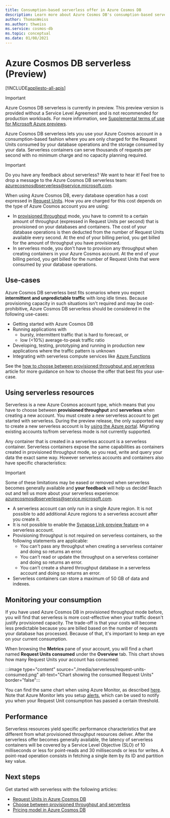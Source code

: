 ```yaml
---
title: Consumption-based serverless offer in Azure Cosmos DB
description: Learn more about Azure Cosmos DB's consumption-based serverless offer.
author: ThomasWeiss
ms.author: thweiss
ms.service: cosmos-db
ms.topic: conceptual
ms.date: 01/08/2021
---
```


# Azure Cosmos DB serverless (Preview)
[!INCLUDE[appliesto-all-apis](includes/appliesto-all-apis.md)]

> [!IMPORTANT]
> Azure Cosmos DB serverless is currently in preview. This preview version is provided without a Service Level Agreement and is not recommended for production workloads. For more information, see [Supplemental terms of use for Microsoft Azure previews](https://azure.microsoft.com/support/legal/preview-supplemental-terms/).

Azure Cosmos DB serverless lets you use your Azure Cosmos account in a consumption-based fashion where you are only charged for the Request Units consumed by your database operations and the storage consumed by your data. Serverless containers can serve thousands of requests per second with no minimum charge and no capacity planning required.

> [!IMPORTANT] 
> Do you have any feedback about serverless? We want to hear it! Feel free to drop a message to the Azure Cosmos DB serverless team: [azurecosmosdbserverless@service.microsoft.com](mailto:azurecosmosdbserverless@service.microsoft.com).

When using Azure Cosmos DB, every database operation has a cost expressed in [Request Units](request-units.md). How you are charged for this cost depends on the type of Azure Cosmos account you are using:

- In [provisioned throughput](set-throughput.md) mode, you have to commit to a certain amount of throughput (expressed in Request Units per second) that is provisioned on your databases and containers. The cost of your database operations is then deducted from the number of Request Units available every second. At the end of your billing period, you get billed for the amount of throughput you have provisioned.
- In serverless mode, you don't have to provision any throughput when creating containers in your Azure Cosmos account. At the end of your billing period, you get billed for the number of Request Units that were consumed by your database operations.

## Use-cases

Azure Cosmos DB serverless best fits scenarios where you expect **intermittent and unpredictable traffic** with long idle times. Because provisioning capacity in such situations isn't required and may be cost-prohibitive, Azure Cosmos DB serverless should be considered in the following use-cases:

- Getting started with Azure Cosmos DB
- Running applications with
    - bursty, intermittent traffic that is hard to forecast, or
    - low (<10%) average-to-peak traffic ratio
- Developing, testing, prototyping and running in production new applications where the traffic pattern is unknown
- Integrating with serverless compute services like [Azure Functions](../azure-functions/functions-overview.md)

See the [how to choose between provisioned throughput and serverless](throughput-serverless.md) article for more guidance on how to choose the offer that best fits your use-case.

## Using serverless resources

Serverless is a new Azure Cosmos account type, which means that you have to choose between **provisioned throughput** and **serverless** when creating a new account. You must create a new serverless account to get started with serverless. During the preview release, the only supported way to create a new serverless account is by [using the Azure portal](create-cosmosdb-resources-portal.md). Migrating existing accounts to/from serverless mode is not currently supported.

Any container that is created in a serverless account is a serverless container. Serverless containers expose the same capabilities as containers created in provisioned throughput mode, so you read, write and query your data the exact same way. However serverless accounts and containers also have specific characteristics:

> [!IMPORTANT]
> Some of these limitations may be eased or removed when serverless becomes generally available and **your feedback** will help us decide! Reach out and tell us more about your serverless experience: [azurecosmosdbserverless@service.microsoft.com](mailto:azurecosmosdbserverless@service.microsoft.com).

- A serverless account can only run in a single Azure region. It is not possible to add additional Azure regions to a serverless account after you create it.
- It is not possible to enable the [Synapse Link preview feature](synapse-link.md) on a serverless account.
- Provisioning throughput is not required on serverless containers, so the following statements are applicable:
    - You can't pass any throughput when creating a serverless container and doing so returns an error.
    - You can't read or update the throughput on a serverless container and doing so returns an error.
    - You can't create a shared throughput database in a serverless account and doing so returns an error.
- Serverless containers can store a maximum of 50 GB of data and indexes.

## Monitoring your consumption

If you have used Azure Cosmos DB in provisioned throughput mode before, you will find that serverless is more cost-effective when your traffic doesn't justify provisioned capacity. The trade-off is that your costs will become less predictable because you are billed based on the number of requests your database has processed. Because of that, it's important to keep an eye on your current consumption.

When browsing the **Metrics** pane of your account, you will find a chart named **Request Units consumed** under the **Overview** tab. This chart shows how many Request Units your account has consumed:

:::image type="content" source="./media/serverless/request-units-consumed.png" alt-text="Chart showing the consumed Request Units" border="false":::

You can find the same chart when using Azure Monitor, as described [here](monitor-request-unit-usage.md). Note that Azure Monitor lets you setup [alerts](../azure-monitor/platform/alerts-metric-overview.md), which can be used to notify you when your Request Unit consumption has passed a certain threshold.

## <a id="performance"></a>Performance

Serverless resources yield specific performance characteristics that are different from what provisioned throughput resources deliver. After the serverless offer becomes generally available, the latency of serverless containers will be covered by a Service Level Objective (SLO) of 10 milliseconds or less for point-reads and 30 milliseconds or less for writes. A point-read operation consists in fetching a single item by its ID and partition key value.

## Next steps

Get started with serverless with the following articles:

- [Request Units in Azure Cosmos DB](request-units.md)
- [Choose between provisioned throughput and serverless](throughput-serverless.md)
- [Pricing model in Azure Cosmos DB](how-pricing-works.md)
